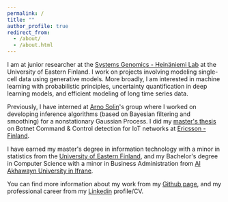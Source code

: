 ```yaml
---
permalink: /
title: ""
author_profile: true
redirect_from: 
  - /about/
  - /about.html
---
```


I am at junior researcher at the [Systems Genomics - Heinäniemi Lab](https://uefconnect.uef.fi/en/group/systems-genomics-heinaniemi-lab/) at the University of Eastern Finland.
I work on projects involving modeling single-cell data using generative models.
More broadly, I am interested in machine learning with probabilistic principles, uncertainty quantification in deep learning models,
and efficient modeling of long time series data.

Previously, I have interned at [Arno Solin](https://users.aalto.fi/~asolin/)'s group where I worked on developing inference algorithms
(based on Bayesian filtering and smoothing) for a nonstationary Gaussian Process.
I did my [master's thesis](https://erepo.uef.fi/bitstream/handle/123456789/26001/urn_nbn_fi_uef-20211253.pdf?sequence=1&isAllowed=y) on Botnet Command &amp; Control detection for IoT networks at [Ericsson - Finland](https://www.ericsson.com/en/about-us/company-facts/ericsson-worldwide/finland).

I have earned my master's degree in information technology with a minor in statistics from the [University of Eastern Finland](https://www.uef.fi/en),
and my Bachelor's degree in Computer Science with a minor in Business Administration from [Al Akhawayn University in Ifrane](http://www.aui.ma/en/).

You can find more information about my work from my [Github page](https://github.com/NajwaLaabid), and my professional career from my [Linkedin](https://www.linkedin.com/in/najwa-laabid/) profile/CV.
